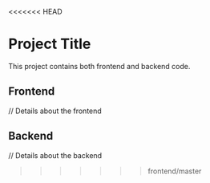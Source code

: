 <<<<<<< HEAD
# Project Title
This project contains both frontend and backend code.

## Frontend
// Details about the frontend

## Backend
// Details about the backend
>>>>>>> frontend/master
